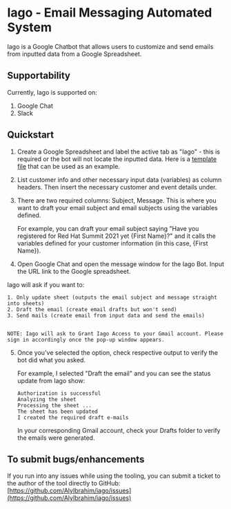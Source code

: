 # Iago - Email Messaging Automated System
Iago is a Google Chatbot that allows users to customize and send emails from inputted data from a Google Spreadsheet.

## Supportability
Currently, Iago is supported on: 
1. Google Chat 
2. Slack 

## Quickstart 
1. Create a Google Spreadsheet and label the active tab as "Iago" - this is required or the bot will not locate the inputted data. Here is a [template file](https://docs.google.com/spreadsheets/d/1MCf0II8vDfDoyAFzf-sdLgYkJj_P8AU9-GMAQC16zpg/edit?usp=sharing) that can be used as an example.

3. List customer info and other necessary input data (variables) as column headers. Then insert the necessary customer and event details under. 

4. There are two required columns: Subject, Message. This is where you want to draft your email subject and email subjects using the variables defined. 

    For example, you can draft your email subject saying "Have you registered for Red Hat Summit 2021 yet {First Name}?" and it calls the variables defined for your customer information (in this case, {First Name}).

5. Open Google Chat and open the message window for the Iago Bot. Input the URL link to the Google spreadsheet.

  Iago will ask if you want to:

    1. Only update sheet (outputs the email subject and message straight into sheets)
    2. Draft the email (create email drafts but won't send)
    3. Send mails (create email from input data and send the emails)


    NOTE: Iago will ask to Grant Iago Access to your Gmail account. Please sign in accordingly once the pop-up window appears.

5. Once you've selected the option, check respective output to verify the bot did what you asked.

    For example, I selected "Draft the email" and you can see the status update from Iago show:

    ```
    Authorization is successful
    Analyzing the sheet
    Processing the sheet ...
    The sheet has been updated
    I created the required draft e-mails
    ```

    In your corresponding Gmail account, check your Drafts folder to verify the emails were generated.


## To submit bugs/enhancements

If you run into any issues while using the tooling, you can submit a ticket to the author of the tool directly to GitHub:
[https://github.com/AlyIbrahim/iago/issues](https://github.com/AlyIbrahim/iago/issues)
